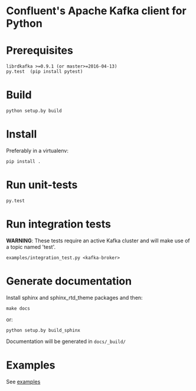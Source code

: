 Confluent's Apache Kafka client for Python
==========================================


Prerequisites
===============

    librdkafka >=0.9.1 (or master>=2016-04-13)
    py.test  (pip install pytest)


Build
=====

    python setup.by build



Install
=======
Preferably in a virtualenv:

    pip install .


Run unit-tests
==============

    py.test


Run integration tests
=====================
**WARNING**: These tests require an active Kafka cluster and will make use of a topic named 'test'.

    examples/integration_test.py <kafka-broker>



Generate documentation
======================
Install sphinx and sphinx_rtd_theme packages and then:

    make docs

or:

    python setup.by build_sphinx


Documentation will be generated in `docs/_build/`


Examples
========

See [examples](examples)
